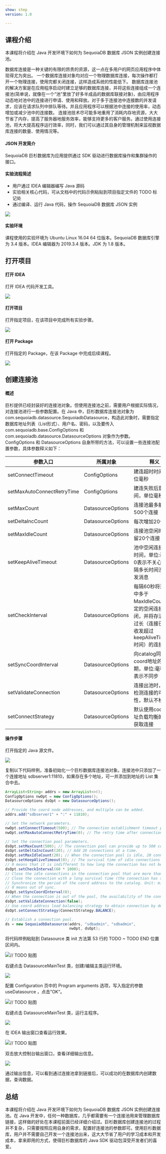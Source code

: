 ```yaml
---
show: step
version: 1.0

---
```


## 课程介绍

本课程将介绍在 Java 开发环境下如何为 SequoiaDB 数据库 JSON 实例创建连接池。

数据库连接是一种关键的有限的昂贵的资源，这一点在多用户的网页应用程序中体现得尤为突出。 一个数据库连接对象均对应一个物理数据库连接，每次操作都打开一个物理连接，使用完都关闭连接，这样造成系统的性能低下。 数据库连接池的解决方案是在应用程序启动时建立足够的数据库连接，并将这些连接组成一个连接池(简单说，就像在一个“池”里放了好多半成品的数据库联接对象)，由应用程序动态地对池中的连接进行申请、使用和释放。对于多于连接池中连接数的并发请求，应该在请求队列中排队等待。并且应用程序可以根据池中连接的使用率，动态增加或减少池中的连接数。 连接池技术尽可能多地重用了消耗内存地资源，大大节省了内存，提高了服务器地服务效率，能够支持更多的客户服务。通过使用连接池，将大大提高程序运行效率，同时，我们可以通过其自身的管理机制来监视数据库连接的数量、使用情况等。

#### JSON 开发简介

SequoiaDB 巨杉数据库为应用提供通过 SDK 驱动进行数据库操作和集群操作的接口。

#### 实验流程简述

- 用户通过 IDEA 编辑器编写 Java 源码
- 实验相关核心代码，可从文档中的代码示例粘贴到项目指定文件的 TODO 标记处
- 通过编译、运行 Java 代码，操作 SequoiaDB 数据库 JSON 实例

![](https://doc.shiyanlou.com/courses/1736/1207281/7b1731fc121e3b460dcd9841eb0218a6-0)

#### 实验环境

课程使用的实验环境为 Ubuntu Linux 16.04 64 位版本。SequoiaDB 数据库引擎为 3.4 版本。IDEA 编辑器为 2019.3.4 版本。JDK 为 1.8 版本。

## 打开项目

#### 打开 IDEA

打开 IDEA 代码开发工具。

![](https://doc.shiyanlou.com/courses/1736/1207281/06650396616c742995bb63fcf933fac5-0)

#### 打开项目

打开指定项目，在该项目中完成所有实验步骤。

![](https://doc.shiyanlou.com/courses/1736/1207281/9f17386c8098e8f4e46634f208fcd36b-0)

#### 打开 Package

打开指定的 Package，在该 Package 中完成后续课程。

![](https://doc.shiyanlou.com/courses/1736/1207281/d960ca84f22a06f3ceaf4bb4f354a92e-0)

## 创建连接池

#### 概述

巨杉提供已经封装好的连接池对象。但使用连接池之前，需要用户根据实际情况，对连接池进行一些参数配置。在 Java 中，巨杉数据库连接池对象为 com.sequoiadb.datasource.SequoiadbDatasource，构造此对象时，需要指定数据库地址列表（List形式）、用户名、密码，以及要传入 com.sequoiadb.base.ConfigOptions 和 com.sequoiadb.datasource.DatasourceOptions 对象作为参数。ConfigOptions 和 DatasourceOptions  自身所带的方法，可以设置一些连接池配置参数，具体参数释义如下：

| 参数入口                   | 所属对象          | 释义                                                         |
| -------------------------- | ----------------- | ------------------------------------------------------------ |
| setConnectTimeout          | ConfigOptions     | 建连超时时间，单位毫秒                                       |
| setMaxAutoConnectRetryTime | ConfigOptions     | 建连失败后重试时间，单位毫秒                                 |
| setMaxCount                | DatasourceOptions | 连接池最多能提供500个连接                                    |
| setDeltaIncCount           | DatasourceOptions | 每次增加20个连接                                             |
| setMaxIdleCount            | DatasourceOptions | 连接池空闲时，保留20个连接                                   |
| setKeepAliveTimeout        | DatasourceOptions | 池中空闲连接存活时间，单位:毫秒，0表示不关心连接隔多长时间没有收发消息 |
| setCheckInterval           | DatasourceOptions | 每隔60秒将连接池中多于 MaxIdleCount限定的空闲连接关闭，并将存活时间过长（连接已停止收发超过keepAliveTimeout时间）的连接关闭 |
| setSyncCoordInterval       | DatasourceOptions | 向catalog同步coord地址的周期，单位:毫秒，0表示不同步         |
| setValidateConnection      | DatasourceOptions | 连接出池时，是否检测连接的可用性，默认不检测                 |
| setConnectStrategy         | DatasourceOptions | 默认使用coord地址负载均衡的策略获取连接                      |



#### 操作步骤

打开指定的 Java 源文件。

![](https://doc.shiyanlou.com/courses/1736/1207281/45a2db4bae85e8977debf4fa5c6c3737-0)

复制以下代码样例，准备初始化一个巨杉数据库连接池对象。连接池中只添加了一个连接地址 sdbserver1:11810，如果存在多个地址，可一并添加到地址的 List 集合中去。

```java
ArrayList<String> addrs = new ArrayList<>();
ConfigOptions nwOpt = new ConfigOptions();
DatasourceOptions dsOpt = new DatasourceOptions();

// Provide the coord node addresses, and multiple can be added.
addrs.add("sdbserver1" + ":" + 11810);

// Set the network parameters.
nwOpt.setConnectTimeout(500); // The connection establishment timeout period is 500ms
nwOpt.setMaxAutoConnectRetryTime(0); // The retry time after connection establishment fails is 0ms

// Set the connection pool parameters.
dsOpt.setMaxCount(500); // The connection pool can provide up to 500 connections.
dsOpt.setDeltaIncCount(20); // Add 20 connections at a time.
dsOpt.setMaxIdleCount(20); // When the connection pool is idle, 20 connections are reserved.
dsOpt.setKeepAliveTimeout(0); // The survival time of idle connections in the pool. Unit: ms.
// 0 means that it is indifferent to how long the connection has not been sent or received.
dsOpt.setCheckInterval(60 * 1000); 
// Close the idle connections in the connection pool that are more than MaxIdleCount limit every 60 seconds.
// Close the connection with a long survival time (the connection has stopped sending and receiving beyond the keepAliveTimeout time). 
// Synchronize the period of the coord address to the catalog. Unit: milliseconds.
// 0 means out of sync.
dsOpt.setSyncCoordInterval(0);
// When the connection is out of the pool, the availability of the connection is checked. The default is non-detection.
dsOpt.setValidateConnection(false);
// Use coord address load balancing strategy to obtain connection by default.
dsOpt.setConnectStrategy(ConnectStrategy.BALANCE);

// Establish a connection pool.
ds = new SequoiadbDatasource(addrs, "sdbadmin", "sdbadmin",
                             nwOpt, dsOpt);
```

将代码样例粘贴到 Datasource 类 init 方法第 53 行的 TODO ~ TODO END 位置区间内。

![// TODO 贴图](https://doc.shiyanlou.com/courses/1736/1207281/e3afd4f19de2e53e1a8eb2fd874cf527-0)

右键点击 DatasourceMainTest 类，创建/编辑主类运行环境。

![](https://doc.shiyanlou.com/courses/1736/1207281/fb4ed0c0cca751b72ab62f896cd012d8-0)

配置 Configuration 页中的 Program arguments 选项，写入指定的参数 useDatasource ，点击”OK“。

![// TODO 贴图](https://doc.shiyanlou.com/courses/1736/1207281/805bf0f63297f518fc93408efe62fd2d-0) 

右键点击 DatasourceMainTest 类，运行主程序。

![](https://doc.shiyanlou.com/courses/1736/1207281/cd64be8425c7d5f6e4b50ddb5574986a-0)

在 IDEA 输出窗口查看运行效果。

![// TODO 贴图](https://doc.shiyanlou.com/courses/1736/1207281/394dfce14dddbf4f38ce173884c56d60-0)

双击放大控制台输出窗口，查看详细输出信息。

![](https://doc.shiyanlou.com/courses/1736/1207281/7d0a0f2fb56a94caa5fb60f5282d4856-0)

通过输出信息，可以看到通过连接池拿到链接后，可以成功的在数据库内创建数据，查询数据。

## 总结

本课程将介绍在 Java 开发环境下如何为 SequoiaDB 数据库 JSON 实例创建连接池。在 Java 开发中，任何一种数据库，几乎都需要有一个连接池用来管理数据库链接，这样做的好处在本课程前面已经详细介绍过。巨杉数据库创建连接池的过程并不复杂，只需要按照应用自身的需求，配置好连接池的参数即可。使用巨杉数据库，用户并不需要自己开发一个连接池出来，这大大节省了用户的学习成本和开发成本，拿来即用的方式，使得巨杉数据库的 Java SDK 驱动包深受开发者们的喜爱。

